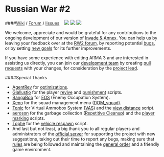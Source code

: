 Russian War #2
==============
####[Wiki](https://github.com/TEHGAM/RW2/wiki) / [Forum](http://www.tehgam.com/viewforum.php?f=36) / [Iissues](https://github.com/TEHGAM/RW2/issues)&nbsp;&nbsp;&nbsp;&nbsp;[![](http://img.shields.io/badge/Version-3.4-green.svg?style=flat)](https://github.com/TEHGAM/RW2/wiki/RW2:-%D0%98%D1%81%D1%82%D0%BE%D1%80%D0%B8%D1%8F) [![](http://img.shields.io/badge/Download-1.33_MB-blue.svg?style=flat)](http://www.tehgam.com/viewtopic.php?p=11869#p11869) [![](http://img.shields.io/badge/License-MIT-red.svg?style=flat)](https://github.com/TEHGAM/RW2/blob/master/LICENSE)

We welcome, appreciate and would be grateful for any contributions to the ongoing development of our version of [Invade & Annex](http://www.ahoyworld.co.uk/forum/43-aw-invade-annex-development/). You can help us by leaving your feedback over at the [RW2 forum](http://www.tehgam.com/viewforum.php?f=36), by reporting potential [bugs](https://github.com/TEHGAM/RW2/issues/new?title=[BUG]%20Summarize%20the%20problem%20within%20title%20(provide%20details%20in%20the%20comment%20box%20below).), or by setting [new goals](https://github.com/TEHGAM/RW2/issues/new?title=The%20title%20of%20your%20suggestion%20goes%20here.) for its further improvements.

If you have some experience with editing ARMA 3 and are interested in assisting us directly, you can join our [development team](https://github.com/TEHGAM/RW2/graphs/contributors) by creating [pull requests](https://github.com/TEHGAM/RW2/pulls?q=is%3Apr+is%3Aclosed) with your changes, for consideration by the [project lead](https://github.com/tym32167).

####Special Thanks
* [AgentRev](https://github.com/AgentRev) for [optimizations](https://github.com/TEHGAM/RW2/blob/master/co40_Invade_Annex_2_77.Altis/scripts/fpsFix/vehicleManager.sqf).
* [Giallustio](http://www.giallustio.altervista.org/) for the player [revive](http://www.armaholic.com/page.php?id=18955) and [punishment](http://www.armaholic.com/page.php?id=19099) scripts.
* [BangaBob](http://forums.bistudio.com/member.php?91717-BangaBob) for [EOS](http://www.armaholic.com/page.php?id=20262) (Enemy Occupation System).
* [Xeno](http://dev.withsix.com/users/22) for the squad management menu ([DOM_squad](https://github.com/TEHGAM/RW2/tree/master/co40_Invade_Annex_2_77.Altis/scripts/DOM_squad)).
* [Tonic](https://github.com/TAWTonic) for Virtual Ammobox System ([VAS](https://github.com/TAWTonic/VAS)) and the [view distance](http://www.armaholic.com/page.php?id=19751) script.
* [aeroson](https://github.com/aeroson) for the garbage collection ([Repetitive Cleanup](https://github.com/aeroson/a3-misc/blob/master/repetitive_cleanup.sqf)) and the [player marking](https://github.com/aeroson/a3-misc/blob/master/player_markers.sqf) scripts.
* [Tophe](http://meadows.se/) for the [vehicle respawn](http://www.armaholic.com/page.php?id=6080) script.
* And last but not least, a big thank you to all regular players and administrators of the [official server](https://github.com/TEHGAM/RW2/wiki/RW2:-Summary) for supporting the project with new suggestions, taking out their time to report any bugs, making sure that [rules](https://github.com/TEHGAM/RW2/wiki/RW:-The-rules) are being followed and maintaining the [general order](https://community.bistudio.com/wiki/Guide_to_Online_Etiquette) and a friendly game environment.
